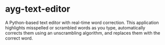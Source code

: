 # ayg-text-editor
A Python-based text editor with real-time word correction. This application highlights misspelled or scrambled words as you type, automatically corrects them using an unscrambling algorithm, and replaces them with the correct word.
